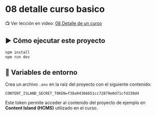 # 08 detalle curso basico

📺 Ver lección en video: [08 Detalle de un curso](https://www.lemoncode.tv/curso/tutorial-astro-desde-cero/leccion/detalle-curso)

## ▶️ Cómo ejecutar este proyecto

```bash
npm install
npm run dev
```

## 🔐 Variables de entorno

Crea un archivo `.env` en la raíz del proyecto con el siguiente contenido:

```env
CONTENT_ISLAND_SECRET_TOKEN=f38a94366651cc72879e0d71cfd339d4
```

Este token permite acceder al contenido del proyecto de ejemplo en **Content Island (HCMS)** utilizado en el curso.
